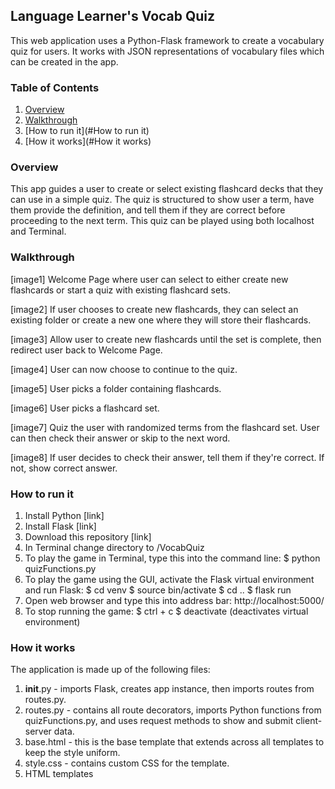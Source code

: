 Language Learner's Vocab Quiz
--------------------------
This web application uses a Python-Flask framework to create a vocabulary quiz for users. It works with JSON representations of vocabulary files which can be created in the app.

### Table of Contents
1. [Overview](#Overview)
2. [Walkthrough](#Walkthrough)
3. [How to run it](#How to run it)
4. [How it works](#How it works)

### Overview

This app guides a user to create or select existing flashcard decks that they can use in a simple quiz. The quiz is structured to show user a term, have them provide the definition, and tell them if they are correct before proceeding to the next term. This quiz can be played using both localhost and Terminal.

### Walkthrough

[image1]
Welcome Page where user can select to either create new flashcards or start a quiz with existing flashcard sets.

[image2]
If user chooses to create new flashcards, they can select an existing folder or create a new one where they will store their flashcards.

[image3]
Allow user to create new flashcards until the set is complete, then redirect user back to Welcome Page.

[image4]
User can now choose to continue to the quiz.

[image5]
User picks a folder containing flashcards.

[image6]
User picks a flashcard set.

[image7]
Quiz the user with randomized terms from the flashcard set. User can then check their answer or skip to the next word.

[image8]
If user decides to check their answer, tell them if they're correct. If not, show correct answer.


### How to run it

1) Install Python [link]
2) Install Flask [link]
3) Download this repository [link]
4) In Terminal change directory to /VocabQuiz
5) To play the game in Terminal, type this into the command line:
   $ python quizFunctions.py
6) To play the game using the GUI, activate the Flask virtual environment and run Flask:
   $ cd venv
   $ source bin/activate
   $ cd ..
   $ flask run
7) Open web browser and type this into address bar: http://localhost:5000/
8) To stop running the game:
   $ ctrl + c
   $ deactivate (deactivates virtual environment)

### How it works

The application is made up of the following files:

1) __init__.py - imports Flask, creates app instance, then imports routes from routes.py.
2) routes.py - contains all route decorators, imports Python functions from quizFunctions.py, and uses request methods to show and submit client-server data.
3) base.html - this is the base template that extends across all templates to keep the style uniform.
4) style.css - contains custom CSS for the template.
5) HTML templates
